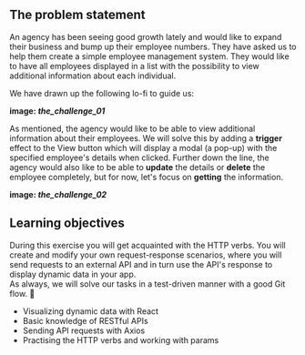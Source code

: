 ## The problem statement
An agency has been seeing good growth lately and would like to expand their business and bump up their employee numbers. They have asked us to help them create a simple employee management system. They would like to have all employees displayed in a list with the possibility to view additional information about each individual. 

We have drawn up the following lo-fi to guide us:  

**image: *the_challenge_01***

As mentioned, the agency would like to be able to view additional information about their employees. We will solve this by adding a **trigger** effect to the View button which will display a modal (a pop-up) with the specified employee's details when clicked. 
Further down the line, the agency would also like to be able to **update** the details or **delete** the employee completely, but for now, let's focus on **getting** the information.  

**image: *the_challenge_02***

## Learning objectives
During this exercise you will get acquainted with the HTTP verbs. You will create and modify your own request-response scenarios, where you will send requests to an external API and in turn use the API's response to display dynamic data in your app.  
As always, we will solve our tasks in a test-driven manner with a good Git flow. 🤘
  
- Visualizing dynamic data with React
- Basic knowledge of RESTful APIs
- Sending API requests with Axios
- Practising the HTTP verbs and working with params
